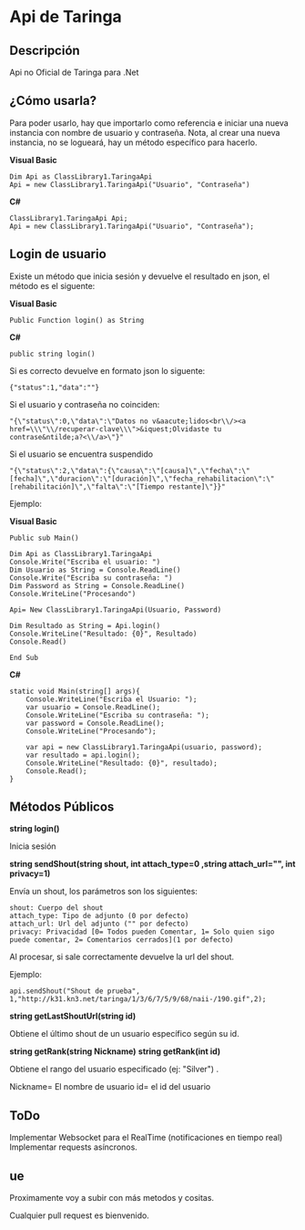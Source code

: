 Api de Taringa
=======

## Descripción ##

Api no Oficial de Taringa para .Net

¿Cómo usarla?
-------------

Para poder usarlo, hay que importarlo como referencia e iniciar una nueva instancia con nombre de usuario y contraseña.
Nota, al crear una nueva instancia, no se logueará, hay un método específico para hacerlo.

**Visual Basic**

    Dim Api as ClassLibrary1.TaringaApi
    Api = new ClassLibrary1.TaringaApi("Usuario", "Contraseña")

**C#**

    ClassLibrary1.TaringaApi Api;
    Api = new ClassLibrary1.TaringaApi("Usuario", "Contraseña");

Login de usuario
----------------

Existe un método que inicia sesión y devuelve el resultado en json, el método es el siguente:

**Visual Basic**

    Public Function login() as String

**C#**

    public string login()

Si es correcto devuelve en formato json lo siguente:

    {"status":1,"data":""}

Si el usuario y contraseña no coinciden:

    "{\"status\":0,\"data\":\"Datos no v&aacute;lidos<br\\/><a href=\\\"\\/recuperar-clave\\\">&iquest;Olvidaste tu contrase&ntilde;a?<\\/a>\"}"

Si el usuario se encuentra suspendido

    "{\"status\":2,\"data\":{\"causa\":\"[causa]\",\"fecha\":\"[fecha]\",\"duracion\":\"[duración]\",\"fecha_rehabilitacion\":\"[rehabilitación]\",\"falta\":\"[Tiempo restante]\"}}"

Ejemplo:

**Visual Basic**

    Public sub Main()
    
    Dim Api as ClassLibrary1.TaringaApi
    Console.Write("Escriba el usuario: ")
    Dim Usuario as String = Console.ReadLine()
    Console.Write("Escriba su contraseña: ")
    Dim Password as String = Console.ReadLine()
    Console.WriteLine("Procesando")
    
    Api= New ClassLibrary1.TaringaApi(Usuario, Password)
    
    Dim Resultado as String = Api.login()
    Console.WriteLine("Resultado: {0}", Resultado)
    Console.Read()     
      
    End Sub

**C#**

    static void Main(string[] args){
	    Console.WriteLine("Escriba el Usuario: ");
	    var usuario = Console.ReadLine();
	    Console.WriteLine("Escriba su contraseña: ");
	    var password = Console.ReadLine();
	    Console.WriteLine("Procesando");
	    
	    var api = new ClassLibrary1.TaringaApi(usuario, password);
	    var resultado = api.login();
	    Console.WriteLine("Resultado: {0}", resultado);
	    Console.Read();
    }

Métodos Públicos
-------

**string login()**

Inicia sesión

**string sendShout(string shout, int attach_type=0 ,string attach_url="", int privacy=1)**

Envía un shout, los parámetros son los siguientes:

	shout: Cuerpo del shout
	attach_type: Tipo de adjunto (0 por defecto)
	attach_url: Url del adjunto ("" por defecto)
	privacy: Privacidad [0= Todos pueden Comentar, 1= Solo quien sigo puede comentar, 2= Comentarios cerrados](1 por defecto)

Al procesar, si sale correctamente devuelve la url del shout.

Ejemplo:

	api.sendShout("Shout de prueba", 1,"http://k31.kn3.net/taringa/1/3/6/7/5/9/68/naii-/190.gif",2);
	

**string getLastShoutUrl(string id)**

Obtiene el último shout de un usuario específico según su id.

**string getRank(string Nickname)**
**string getRank(int id)**

Obtiene el rango del usuario especificado (ej: "Silver") .

Nickname= El nombre de usuario
id= el id del usuario

## ToDo ##

Implementar Websocket para el RealTime (notificaciones en tiempo real)
Implementar requests asíncronos.

## ue ##

Proximamente voy a subir con más metodos y cositas.

Cualquier pull request es bienvenido.

